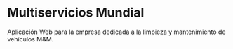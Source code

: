 # Multiservicios Mundial

Aplicación Web para la empresa dedicada a la limpieza y mantenimiento de vehículos M&amp;M.
